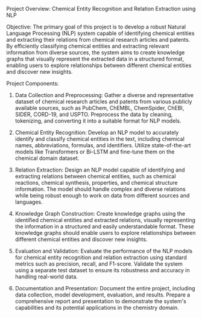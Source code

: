 Project Overview: Chemical Entity Recognition and Relation Extraction using NLP

Objective:
The primary goal of this project is to develop a robust Natural Language Processing (NLP) system capable of identifying chemical entities and extracting their relations from chemical research articles and patents. By efficiently classifying chemical entities and extracting relevant information from diverse sources, the system aims to create knowledge graphs that visually represent the extracted data in a structured format, enabling users to explore relationships between different chemical entities and discover new insights.

Project Components:

1. Data Collection and Preprocessing:
    Gather a diverse and representative dataset of chemical research articles and patents from various publicly available sources, such as PubChem, ChEMBL, ChemSpider, ChEBI, SIDER, CORD-19, and USPTO. Preprocess the data by cleaning, tokenizing, and converting it into a suitable format for NLP models.

2. Chemical Entity Recognition:
    Develop an NLP model to accurately identify and classify chemical entities in the text, including chemical names, abbreviations, formulas, and identifiers. Utilize state-of-the-art models like Transformers or Bi-LSTM and fine-tune them on the chemical domain dataset.

3. Relation Extraction:
    Design an NLP model capable of identifying and extracting relations between chemical entities, such as chemical reactions, chemical synthesis, properties, and chemical structure information. The model should handle complex and diverse relations while being robust enough to work on data from different sources and languages.

4. Knowledge Graph Construction:
    Create knowledge graphs using the identified chemical entities and extracted relations, visually representing the information in a structured and easily understandable format. These knowledge graphs should enable users to explore relationships between different chemical entities and discover new insights.

5. Evaluation and Validation:
    Evaluate the performance of the NLP models for chemical entity recognition and relation extraction using standard metrics such as precision, recall, and F1-score. Validate the system using a separate test dataset to ensure its robustness and accuracy in handling real-world data.

6. Documentation and Presentation:
    Document the entire project, including data collection, model development, evaluation, and results. Prepare a comprehensive report and presentation to demonstrate the system's capabilities and its potential applications in the chemistry domain.

